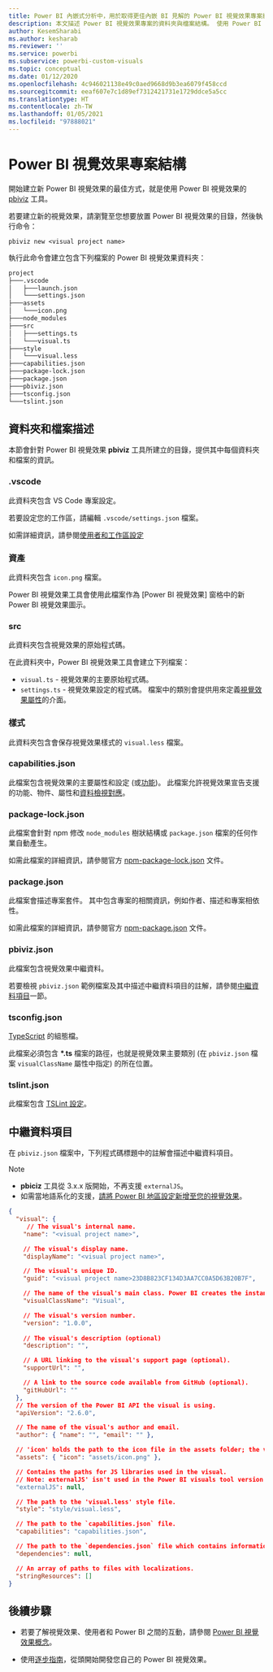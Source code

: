 ```yaml
---
title: Power BI 內嵌式分析中，用於取得更佳內嵌 BI 見解的 Power BI 視覺效果專案結構
description: 本文描述 Power BI 視覺效果專案的資料夾與檔案結構。 使用 Power BI 內嵌式分析，以便取得更佳的內嵌 BI 見解。
author: KesemSharabi
ms.author: kesharab
ms.reviewer: ''
ms.service: powerbi
ms.subservice: powerbi-custom-visuals
ms.topic: conceptual
ms.date: 01/12/2020
ms.openlocfilehash: 4c946021138e49c0aed9668d9b3ea6079f458ccd
ms.sourcegitcommit: eeaf607e7c1d89ef7312421731e1729ddce5a5cc
ms.translationtype: HT
ms.contentlocale: zh-TW
ms.lasthandoff: 01/05/2021
ms.locfileid: "97888021"
---
```

# <a name="power-bi-visual-project-structure"></a>Power BI 視覺效果專案結構

開始建立新 Power BI 視覺效果的最佳方式，就是使用 Power BI 視覺效果的 [pbiviz](https://www.npmjs.com/package/powerbi-visuals-tools) 工具。

若要建立新的視覺效果，請瀏覽至您想要放置 Power BI 視覺效果的目錄，然後執行命令：

`pbiviz new <visual project name>`

執行此命令會建立包含下列檔案的 Power BI 視覺效果資料夾：

```markdown
project
├───.vscode
│   ├───launch.json
│   └───settings.json
├───assets
│   └───icon.png
├───node_modules
├───src
│   ├───settings.ts
│   └───visual.ts
├───style
│   └───visual.less
├───capabilities.json
├───package-lock.json
├───package.json
├───pbiviz.json
├───tsconfig.json
└───tslint.json
```

## <a name="folder-and-file-description"></a>資料夾和檔案描述

本節會針對 Power BI 視覺效果 **pbiviz** 工具所建立的目錄，提供其中每個資料夾和檔案的資訊。  

### <a name="vscode"></a>.vscode

此資料夾包含 VS Code 專案設定。

若要設定您的工作區，請編輯 `.vscode/settings.json` 檔案。

如需詳細資訊，請參閱[使用者和工作區設定](https://code.visualstudio.com/docs/getstarted/settings)

### <a name="assets"></a>資產

此資料夾包含 `icon.png` 檔案。

Power BI 視覺效果工具會使用此檔案作為 [Power BI 視覺效果] 窗格中的新 Power BI 視覺效果圖示。

### <a name="src"></a>src

此資料夾包含視覺效果的原始程式碼。

在此資料夾中，Power BI 視覺效果工具會建立下列檔案：
* `visual.ts` - 視覺效果的主要原始程式碼。
* `settings.ts` - 視覺效果設定的程式碼。 檔案中的類別會提供用來定義[視覺效果屬性](./objects-properties.md#properties)的介面。

### <a name="style"></a>樣式

此資料夾包含會保存視覺效果樣式的 `visual.less` 檔案。

### <a name="capabilitiesjson"></a>capabilities.json

此檔案包含視覺效果的主要屬性和設定 (或[功能](./capabilities.md))。 此檔案允許視覺效果宣告支援的功能、物件、屬性和[資料檢視對應](./dataview-mappings.md)。

### <a name="package-lockjson"></a>package-lock.json

此檔案會針對 npm 修改 `node_modules` 樹狀結構或 `package.json` 檔案的任何作業自動產生。

如需此檔案的詳細資訊，請參閱官方 [npm-package-lock.json](https://docs.npmjs.com/files/package-lock.json) 文件。

### <a name="packagejson"></a>package.json

此檔案會描述專案套件。 其中包含專案的相關資訊，例如作者、描述和專案相依性。

如需此檔案的詳細資訊，請參閱官方 [npm-package.json](https://docs.npmjs.com/files/package.json.html) 文件。

### <a name="pbivizjson"></a>pbiviz.json

此檔案包含視覺效果中繼資料。

若要檢視 `pbiviz.json` 範例檔案及其中描述中繼資料項目的註解，請參閱[中繼資料項目](#metadata-entries)一節。

### <a name="tsconfigjson"></a>tsconfig.json

[TypeScript](https://www.typescriptlang.org/docs/handbook/tsconfig-json.html) 的組態檔。

此檔案必須包含 **\*.ts** 檔案的路徑，也就是視覺效果主要類別 (在 `pbiviz.json` 檔案 `visualClassName` 屬性中指定) 的所在位置。

### <a name="tslintjson"></a>tslint.json

此檔案包含 [TSLint 設定](https://palantir.github.io/tslint/usage/configuration/)。

## <a name="metadata-entries"></a>中繼資料項目

在 `pbiviz.json` 檔案中，下列程式碼標題中的註解會描述中繼資料項目。

> [!NOTE]
> * **pbiciz** 工具從 3.x.x 版開始，不再支援 `externalJS`。
> * 如需當地語系化的支援，[請將 Power BI 地區設定新增至您的視覺效果](./localization.md)。

```json
{
  "visual": {
     // The visual's internal name.
    "name": "<visual project name>",

    // The visual's display name.
    "displayName": "<visual project name>",

    // The visual's unique ID.
    "guid": "<visual project name>23D8B823CF134D3AA7CC0A5D63B20B7F",

    // The name of the visual's main class. Power BI creates the instance of this class to start using the visual in a Power BI report.
    "visualClassName": "Visual",

    // The visual's version number.
    "version": "1.0.0",
    
    // The visual's description (optional)
    "description": "",

    // A URL linking to the visual's support page (optional).
    "supportUrl": "",

    // A link to the source code available from GitHub (optional).
    "gitHubUrl": ""
  },
  // The version of the Power BI API the visual is using.
  "apiVersion": "2.6.0",

  // The name of the visual's author and email.
  "author": { "name": "", "email": "" },

  // 'icon' holds the path to the icon file in the assets folder; the visual's display icon.
  "assets": { "icon": "assets/icon.png" },

  // Contains the paths for JS libraries used in the visual.
  // Note: externalJS' isn't used in the Power BI visuals tool version 3.x.x or higher.
  "externalJS": null,

  // The path to the 'visual.less' style file.
  "style": "style/visual.less",

  // The path to the `capabilities.json` file.
  "capabilities": "capabilities.json",

  // The path to the `dependencies.json` file which contains information about R packages used in R based visuals.
  "dependencies": null,

  // An array of paths to files with localizations.
  "stringResources": []
}
```

## <a name="next-steps"></a>後續步驟

* 若要了解視覺效果、使用者和 Power BI 之間的互動，請參閱 [Power BI 視覺效果概念](./power-bi-visuals-concept.md)。

* 使用[逐步指南](./develop-circle-card.md)，從頭開始開發您自己的 Power BI 視覺效果。
